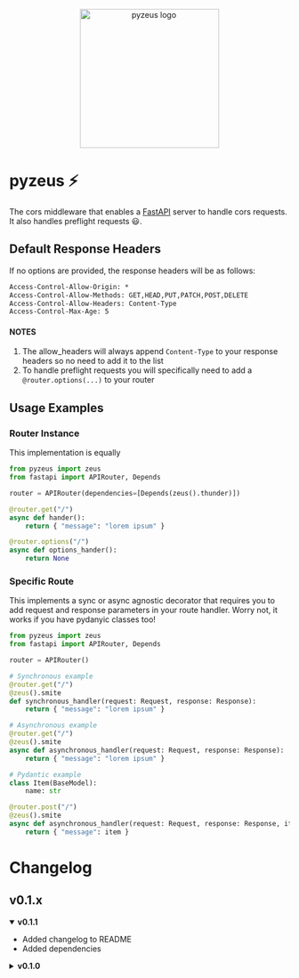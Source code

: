 <p align="center">
    <img src="https://drive.google.com/uc?id=114NBHl1_mjbSvKDyvJM85t6BygCXZ6ok" alt="pyzeus logo" width="250" height="250" />
</p>

# pyzeus ⚡

The cors middleware that enables a [FastAPI](https://fastapi.tiangolo.com) server to handle cors requests. It also handles preflight requests 😃.

## Default Response Headers

If no options are provided, the response headers will be as follows:

```txt
Access-Control-Allow-Origin: *
Access-Control-Allow-Methods: GET,HEAD,PUT,PATCH,POST,DELETE
Access-Control-Allow-Headers: Content-Type
Access-Control-Max-Age: 5

```

#### NOTES

1. The allow_headers will always append `Content-Type` to your response headers so no need to add it to the list
2. To handle preflight requests you will specifically need to add a `@router.options(...)` to your router

## Usage Examples

### Router Instance

This implementation is equally

```py
from pyzeus import zeus
from fastapi import APIRouter, Depends

router = APIRouter(dependencies=[Depends(zeus().thunder)])

@router.get("/")
async def hander():
    return { "message": "lorem ipsum" }

@router.options("/")
async def options_hander():
    return None
```

### Specific Route

This implements a sync or async agnostic decorator that requires you to add request and response parameters in your route handler. Worry not, it works if you have pydanyic classes too!

```py
from pyzeus import zeus
from fastapi import APIRouter, Depends

router = APIRouter()

# Synchronous example
@router.get("/")
@zeus().smite
def synchronous_handler(request: Request, response: Response):
    return { "message": "lorem ipsum" }

# Asynchronous example
@router.get("/")
@zeus().smite
async def asynchronous_handler(request: Request, response: Response):
    return { "message": "lorem ipsum" }

# Pydantic example
class Item(BaseModel):
    name: str

@router.post("/")
@zeus().smite
async def asynchronous_handler(request: Request, response: Response, item: Item):
    return { "message": item }
```

# Changelog

## v0.1.x

<details open>
<summary><strong>v0.1.1</strong></summary>

- Added changelog to README
- Added dependencies

</details>

<details>
<summary><strong>v0.1.0</strong></summary>

- Initial release

</details>
